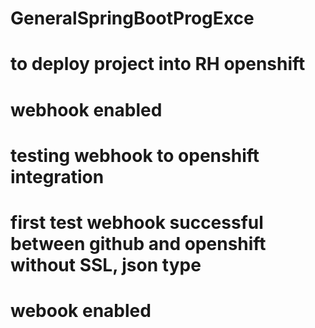 # GeneralSpringBootProgExce
# to deploy project into RH openshift
# webhook enabled
# testing webhook to openshift integration
# first test webhook successful between github and openshift without SSL, json type
# webook enabled
